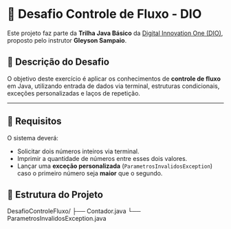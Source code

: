 # 🚀 Desafio Controle de Fluxo - DIO

Este projeto faz parte da **Trilha Java Básico** da [Digital Innovation One (DIO)](https://www.dio.me/), proposto pelo instrutor **Gleyson Sampaio**.

## 🧠 Descrição do Desafio

O objetivo deste exercício é aplicar os conhecimentos de **controle de fluxo** em Java, utilizando entrada de dados via terminal, estruturas condicionais, exceções personalizadas e laços de repetição.

---

## 🧪 Requisitos

O sistema deverá:
- Solicitar dois números inteiros via terminal.
- Imprimir a quantidade de números entre esses dois valores.
- Lançar uma **exceção personalizada** (`ParametrosInvalidosException`) caso o primeiro número seja **maior** que o segundo.

## 📁 Estrutura do Projeto

DesafioControleFluxo/
├── Contador.java
└── ParametrosInvalidosException.java